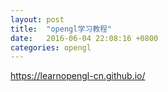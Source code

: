 ```yaml
---
layout: post
title:  "opengl学习教程"
date:   2016-06-04 22:08:16 +0800
categories: opengl
---
```

<https://learnopengl-cn.github.io/>